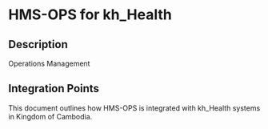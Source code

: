 # HMS-OPS for kh_Health

## Description

Operations Management

## Integration Points

This document outlines how HMS-OPS is integrated with kh_Health systems in Kingdom of Cambodia.
